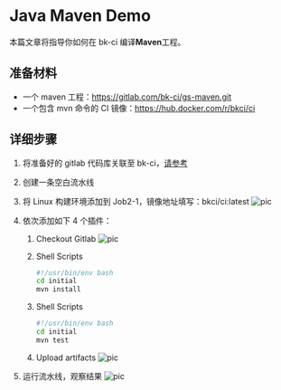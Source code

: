 # Java Maven Demo

本篇文章将指导你如何在 bk-ci 编译**Maven**工程。

## 准备材料

- 一个 maven 工程：<https://gitlab.com/bk-ci/gs-maven.git>
- 一个包含 mvn 命令的 CI 镜像：<https://hub.docker.com/r/bkci/ci>

## 详细步骤

1. 将准备好的 gitlab 代码库关联至 bk-ci，[请参考](../Quickstarts/Link-your-first-repo.md)
2. 创建一条空白流水线
3. 将 Linux 构建环境添加到 Job2-1，镜像地址填写：bkci/ci:latest
   ![pic](../assets/examples_java_1.png)
4. 依次添加如下 4 个插件：
   1. Checkout Gitlab
      ![pic](../assets/quickstart_4.png)
   2. Shell Scripts

      ```bash
      #!/usr/bin/env bash
      cd initial
      mvn install
      ```

   3. Shell Scripts

      ```bash
      #!/usr/bin/env bash
      cd initial
      mvn test
      ```

   4. Upload artifacts
      ![pic](../assets/examples_java_2.png)

5. 运行流水线，观察结果
![pic](../assets/examples_java_3.png)
